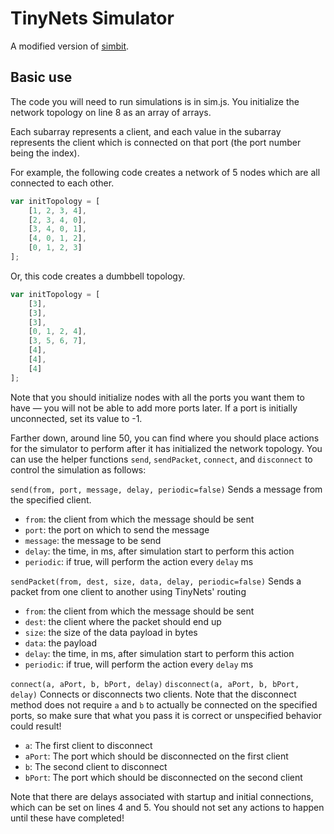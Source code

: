 # TinyNets Simulator

A modified version of [simbit](https://github.com/ebfull/simbit).

## Basic use

The code you will need to run simulations is in sim.js. You initialize the network topology on line 8 as an array of arrays. 

Each subarray represents a client, and each value in the subarray represents the client which is connected on that port (the port number being the index). 

For example, the following code creates a network of 5 nodes which are all connected to each other. 
```javascript
var initTopology = [
	[1, 2, 3, 4],
	[2, 3, 4, 0],
	[3, 4, 0, 1],
	[4, 0, 1, 2],
	[0, 1, 2, 3]
];
```

Or, this code creates a dumbbell topology.
```javascript
var initTopology = [
	[3],
	[3],
	[3],
	[0, 1, 2, 4],
	[3, 5, 6, 7],
	[4],
	[4],
	[4]
];
```

Note that you should initialize nodes with all the ports you want them to have — you will not be able to add more ports later. If a port is initially unconnected, set its value to -1. 

Farther down, around line 50, you can find where you should place actions for the simulator to perform after it has initialized the network topology. You can use the helper functions ```send```, ```sendPacket```, ```connect```, and ```disconnect``` to control the simulation as follows:

```send(from, port, message, delay, periodic=false)```
Sends a message from the specified client.
* ```from```: the client from which the message should be sent
* ```port```: the port on which to send the message
* ```message```: the message to be send
* ```delay```: the time, in ms, after simulation start to perform this action
* ```periodic```: if true, will perform the action every ```delay``` ms

```sendPacket(from, dest, size, data, delay, periodic=false)```
Sends a packet from one client to another using TinyNets' routing
* ```from```: the client from which the message should be sent
* ```dest```: the client where the packet should end up
* ```size```: the size of the data payload in bytes
* ```data```: the payload
* ```delay```: the time, in ms, after simulation start to perform this action
* ```periodic```: if true, will perform the action every ```delay``` ms

```connect(a, aPort, b, bPort, delay)```
```disconnect(a, aPort, b, bPort, delay)```
Connects or disconnects two clients. Note that the disconnect method does not require ```a``` and ```b``` to actually be connected on the specified ports, so make sure that what you pass it is correct or unspecified behavior could result!
* ```a```: The first client to disconnect
* ```aPort```: The port which should be disconnected on the first client
* ```b```: The second client to disconnect
* ```bPort```: The port which should be disconnected on the second client

Note that there are delays associated with startup and initial connections, which can be set on lines 4 and 5. You should not set any actions to happen until these have completed!